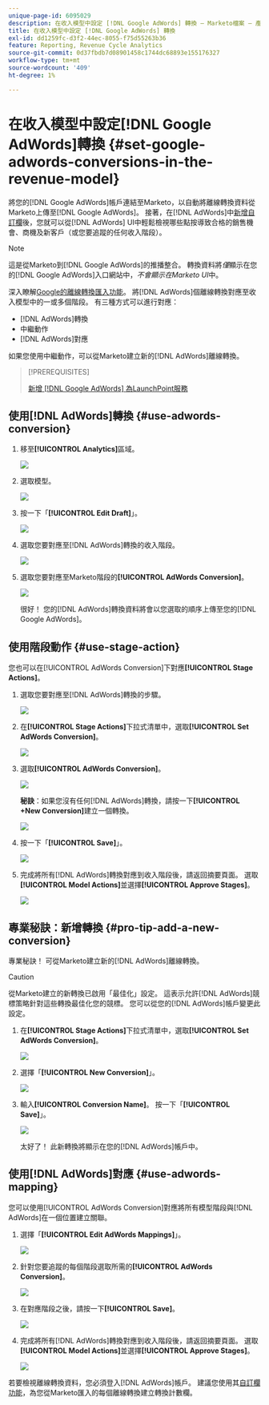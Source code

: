 ```yaml
---
unique-page-id: 6095029
description: 在收入模型中設定 [!DNL Google AdWords] 轉換 — Marketo檔案 — 產品檔案
title: 在收入模型中設定 [!DNL Google AdWords] 轉換
exl-id: dd1259fc-d3f2-44ec-8055-f75d55263b36
feature: Reporting, Revenue Cycle Analytics
source-git-commit: 0d37fbdb7d08901458c1744dc68893e155176327
workflow-type: tm+mt
source-wordcount: '409'
ht-degree: 1%

---
```


# 在收入模型中設定[!DNL Google AdWords]轉換 {#set-google-adwords-conversions-in-the-revenue-model}

將您的[!DNL Google AdWords]帳戶連結至Marketo，以自動將離線轉換資料從Marketo上傳至[!DNL Google AdWords]。 接著，在[!DNL AdWords]中[新增自訂欄](https://support.google.com/adwords/answer/3073556)後，您就可以從[!DNL AdWords] UI中輕鬆檢視哪些點按導致合格的銷售機會、商機及新客戶（或您要追蹤的任何收入階段）。

>[!NOTE]
>
>這是從Marketo到[!DNL Google AdWords]的推播整合。 轉換資料將&#x200B;_僅_&#x200B;顯示在您的[!DNL Google AdWords]入口網站中，_不會顯示在Marketo UI_&#x200B;中。

深入瞭解[Google的離線轉換匯入功能](https://support.google.com/adwords/answer/2998031?hl=en)。 將[!DNL AdWords]個離線轉換對應至收入模型中的一或多個階段。 有三種方式可以進行對應：

* [!DNL AdWords]轉換
* 中繼動作
* [!DNL AdWords]對應

如果您使用中繼動作，可以從Marketo建立新的[!DNL AdWords]離線轉換。

>[!PREREQUISITES]
>
>[新增 [!DNL Google AdWords] 為LaunchPoint服務](/help/marketo/product-docs/administration/additional-integrations/add-google-adwords-as-a-launchpoint-service.md)

## 使用[!DNL AdWords]轉換 {#use-adwords-conversion}

1. 移至&#x200B;**[!UICONTROL Analytics]**&#x200B;區域。

   ![](assets/image2015-2-23-18-3a9-3a34.png)

1. 選取模型。

   ![](assets/image2015-2-23-18-3a3-3a12.png)

1. 按一下「**[!UICONTROL Edit Draft]**」。

   ![](assets/image2015-3-10-15-3a3-3a20.png)

1. 選取您要對應至[!DNL AdWords]轉換的收入階段。

   ![](assets/image2015-2-26-16-3a40-3a2.png)

1. 選取您要對應至Marketo階段的&#x200B;**[!UICONTROL AdWords Conversion]**。

   ![](assets/image2015-2-26-16-3a46-3a15.png)

   很好！ 您的[!DNL AdWords]轉換資料將會以您選取的順序上傳至您的[!DNL Google AdWords]。

## 使用階段動作 {#use-stage-action}

您也可以在[!UICONTROL AdWords Conversion]下對應&#x200B;**[!UICONTROL Stage Actions]**。

1. 選取您要對應至[!DNL AdWords]轉換的步驟。

   ![](assets/image2015-2-26-16-3a40-3a2.png)

1. 在&#x200B;**[!UICONTROL Stage Actions]**&#x200B;下拉式清單中，選取&#x200B;**[!UICONTROL Set AdWords Conversion]**。

   ![](assets/image2015-2-26-16-3a52-3a24.png)

1. 選取&#x200B;**[!UICONTROL AdWords Conversion]**。

   ![](assets/image2015-2-26-16-3a54-3a47.png)

   **秘訣**：如果您沒有任何[!DNL AdWords]轉換，請按一下&#x200B;**[!UICONTROL +New Conversion]**&#x200B;建立一個轉換。

   ![](assets/image2015-2-26-21-3a22-3a10.png)

1. 按一下「**[!UICONTROL Save]**」。

   ![](assets/image2015-2-26-16-3a56-3a2.png)

1. 完成將所有[!DNL AdWords]轉換對應到收入階段後，請返回摘要頁面。 選取&#x200B;**[!UICONTROL Model Actions]**&#x200B;並選擇&#x200B;**[!UICONTROL Approve Stages]**。

   ![](assets/image2015-2-27-12-3a20-3a20.png)

## 專業秘訣：新增轉換 {#pro-tip-add-a-new-conversion}

專業秘訣！ 可從Marketo建立新的[!DNL AdWords]離線轉換。

>[!CAUTION]
>
>從Marketo建立的新轉換已啟用「最佳化」設定。 這表示允許[!DNL AdWords]競標策略針對這些轉換最佳化您的競標。 您可以從您的[!DNL AdWords]帳戶變更此設定。

1. 在&#x200B;**[!UICONTROL Stage Actions]**&#x200B;下拉式清單中，選取&#x200B;**[!UICONTROL Set AdWords Conversion]**。

   ![](assets/image2015-2-26-16-3a52-3a24.png)

1. 選擇「**[!UICONTROL New Conversion]**」。

   ![](assets/image2015-2-26-21-3a22-3a10.png)

1. 輸入&#x200B;**[!UICONTROL Conversion Name]**。 按一下「**[!UICONTROL Save]**」。

   ![](assets/image2015-2-26-21-3a24-3a7.png)

   太好了！ 此新轉換將顯示在您的[!DNL AdWords]帳戶中。

## 使用[!DNL AdWords]對應 {#use-adwords-mapping}

您可以使用[!UICONTROL AdWords Conversion]對應將所有模型階段與[!DNL AdWords]在一個位置建立關聯。

1. 選擇「**[!UICONTROL Edit AdWords Mappings]**」。

   ![](assets/image2015-2-26-17-3a3-3a29.png)

1. 針對您要追蹤的每個階段選取所需的&#x200B;**[!UICONTROL AdWords Conversion]**。

   ![](assets/image2015-2-26-17-3a6-3a15.png)

1. 在對應階段之後，請按一下&#x200B;**[!UICONTROL Save]**。

   ![](assets/image2015-2-26-17-3a7-3a48.png)

1. 完成將所有[!DNL AdWords]轉換對應到收入階段後，請返回摘要頁面。 選取&#x200B;**[!UICONTROL Model Actions]**&#x200B;並選擇&#x200B;**[!UICONTROL Approve Stages]**。

   ![](assets/image2015-2-27-12-3a20-3a20.png)

若要檢視離線轉換資料，您必須登入[!DNL AdWords]帳戶。 建議您使用其[自訂欄功能](https://support.google.com/adwords/answer/3073556)，為您從Marketo匯入的每個離線轉換建立轉換計數欄。

